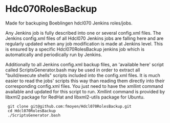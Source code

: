 # Hdc070RolesBackup
Made for backuping Boeblingen hdcl070 Jenkins roles/jobs.

Any Jenkins job is fully described into one or several config.xml files.
The Jenkins config.xml files of all Hdcl070 Jenkins jobs are falling here and are regularly updated when any job modification is made at Jenkins level. This is ensured by a specific Hdcl070RolesBackup jenkins job which is automatically and periodically run by Jenkins.

Additionally to all Jenkins config.xml backup files, an 'available here' script called ScriptsGenerator.bash may be used in order to extract all "build/execute shells" scripts included into the config.xml files. It is much easier to read the jobs' scripts this way than reading them directly into their corresponding config.xml files.
You just need to have the xmllint command available and updated for this script to run. Xmllint command is provided by libxml2 package for RedHat and libxml2-utils package for Ubuntu.

     git clone git@github.com:fmoyen/Hdcl070RolesBackup.git
     cd Hdcl070RolesBackup
     ./ScriptsGenerator.bash

